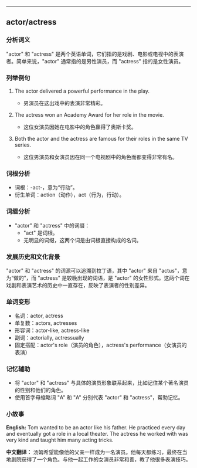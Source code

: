 
---------------
## actor/actress
### 分析词义

"actor" 和 "actress" 是两个英语单词，它们指的是戏剧、电影或电视中的表演者。简单来说，"actor" 通常指的是男性演员，而 "actress" 指的是女性演员。

### 列举例句

1. The actor delivered a powerful performance in the play.
   - 男演员在这出戏中的表演非常精彩。

2. The actress won an Academy Award for her role in the movie.
   - 这位女演员因她在电影中的角色赢得了奥斯卡奖。

3. Both the actor and the actress are famous for their roles in the same TV series.
   - 这位男演员和女演员因在同一个电视剧中的角色而都变得非常有名。

### 词根分析

- 词根：-act-，意为“行动”。
- 衍生单词：action（动作），act（行为，行动）。

### 词缀分析

- "actor" 和 "actress" 中的词缀：
  - "act" 是词根。
  - 无明显的词缀，这两个词是由词根直接构成的名词。

### 发展历史和文化背景

"actor" 和 "actress" 的词源可以追溯到拉丁语，其中 "actor" 来自 "actus"，意为“做的”，而 "actress" 是较晚出现的词语，是 "actor" 的女性形式。这两个词在戏剧和表演艺术的历史中一直存在，反映了表演者的性别差异。

### 单词变形

- 名词：actor, actress
- 单复数：actors, actresses
- 形容词：actor-like, actress-like
- 副词：actorially, actressually
- 固定搭配：actor's role（演员的角色），actress's performance（女演员的表演）

### 记忆辅助

- 将 "actor" 和 "actress" 与具体的演员形象联系起来，比如记住某个著名演员的性别和他们的角色。
- 使用首字母缩略词 "A" 和 "A" 分别代表 "actor" 和 "actress"，帮助记忆。

### 小故事

**English:**
Tom wanted to be an actor like his father. He practiced every day and eventually got a role in a local theater. The actress he worked with was very kind and taught him many acting tricks.

**中文翻译：**
汤姆希望能像他的父亲一样成为一名演员。他每天都练习，最终在当地剧院获得了一个角色。与他一起工作的女演员非常和善，教了他很多表演技巧。

